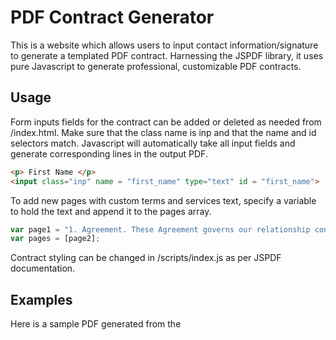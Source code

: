 # PDF Contract Generator
This is a website which allows users to input contact information/signature to generate a templated PDF contract. Harnessing the JSPDF library, it uses pure Javascript to generate professional, customizable PDF contracts.

## Usage
Form inputs fields for the contract can be added or deleted as needed from /index.html. Make sure that the class name is inp and that the name and id selectors match. Javascript will automatically take all input fields and generate corresponding lines in the output PDF.
```HTML
<p> First Name </p>
<input class="inp" name = "first_name" type="text" id = "first_name">
```

To add new pages with custom terms and services text, specify a variable to hold the text and append it to the pages array.
```javascript
var page1 = "1. Agreement. These Agreement governs our relationship concerning...";
var pages = [page2];
```

Contract styling can be changed in /scripts/index.js as per JSPDF documentation.

## Examples
Here is a sample PDF generated from the 

